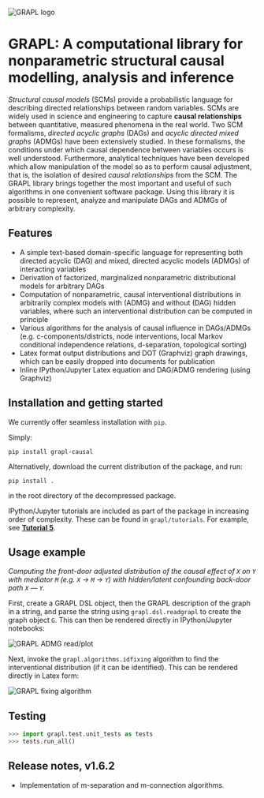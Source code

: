 ![GRAPL logo](https://raw.githubusercontent.com/max-little/GRAPL/main/grapl.png)
# GRAPL: A computational library for nonparametric structural causal modelling, analysis and inference

*Structural causal models* (SCMs) provide a probabilistic language for describing directed relationships between random variables. SCMs are widely used in science and engineering to capture **causal relationships** between quantitative, measured phenomena in the real world. Two SCM formalisms, *directed acyclic graphs* (DAGs) and *acyclic directed mixed graphs* (ADMGs) have been extensively studied. In these formalisms, the conditions under which causal dependence between variables occurs is well understood. Furthermore, analytical techniques have been developed which allow manipulation of the model so as to perform causal adjustment, that is, the isolation of desired *causal relationships* from the SCM. The GRAPL library brings together the most important and useful of such algorithms in one convenient software package. Using this library it is possible to represent, analyze and manipulate DAGs and ADMGs of arbitrary complexity.

## Features
- A simple text-based domain-specific language for representing both directed acyclic (DAG) and mixed, directed acyclic models (ADMGs) of interacting variables
- Derivation of factorized, marginalized nonparametric distributional models for arbitrary DAGs
- Computation of nonparametric, causal interventional distributions in arbitrarily complex models with (ADMG) and without (DAG) hidden variables, where such an interventional distribution can be computed in principle
- Various algorithms for the analysis of causal influence in DAGs/ADMGs (e.g. c-components/districts, node interventions, local Markov conditional independence relations, d-separation, topological sorting)
- Latex format output distributions and DOT (Graphviz) graph drawings, which can be easily dropped into documents for publication
- Inline IPython/Jupyter Latex equation and DAG/ADMG rendering (using Graphviz)

## Installation and getting started

We currently offer seamless installation with `pip`. 

Simply:
```
pip install grapl-causal
```

Alternatively, download the current distribution of the package, and run:
```
pip install .
```
in the root directory of the decompressed package.

IPython/Jupyter tutorials are included as part of the package in increasing order of complexity. These can be found in `grapl/tutorials`.
For example, see **[Tutorial 5](grapl/tutorials/tutorial_05.ipynb)**.

## Usage example
*Computing the front-door adjusted distribution of the causal effect of `X` on `Y` with mediator `M` (e.g. `X` &rarr; `M` &rarr; `Y`) with hidden/latent confounding back-door path `X` &mdash; `Y`.*

First, create a GRAPL DSL object, then the GRAPL description of the graph in a string, and parse the string using `grapl.dsl.readgrapl` to create the graph object `G`. This can then be rendered directly in IPython/Jupyter notebooks:

![GRAPL ADMG read/plot](https://raw.githubusercontent.com/max-little/GRAPL/main/grapl_admg_read_plot.png)

Next, invoke the `grapl.algorithms.idfixing` algorithm to find the interventional distribution (if it can be identified). This can be rendered directly in Latex form:

![GRAPL fixing algorithm](https://raw.githubusercontent.com/max-little/GRAPL/main/grapl_idfixing.png)

## Testing

```python
>>> import grapl.test.unit_tests as tests
>>> tests.run_all()
```

## Release notes, v1.6.2
- Implementation of m-separation and m-connection algorithms.

